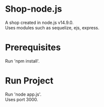 # Shop-node.js
A shop created in node.js v14.9.0.  
Uses modules such as sequelize, ejs, express.

# Prerequisites
Run 'npm install'.

# Run Project
Run 'node app.js'.  
Uses port 3000.
